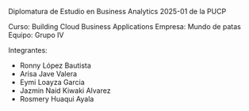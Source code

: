Diplomatura de Estudio en Business Analytics 2025-01 de la PUCP

Curso: Building Cloud Business Applications
Empresa: Mundo de patas
Equipo: Grupo IV

Integrantes:
  - Ronny López Bautista
  - Arisa Jave Valera
  - Eymi Loayza Garcia
  - Jazmin Naid Kiwaki Alvarez
  - Rosmery Huaqui Ayala
